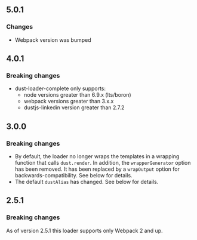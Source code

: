 5.0.1
------------------

### Changes
* Webpack version was bumped

4.0.1
------------------

### Breaking changes
* dust-loader-complete only supports:
    * node versions greater than 6.9.x (lts/boron)
    * webpack versions greater than 3.x.x
    * dustjs-linkedin version greater than 2.7.2

3.0.0
------------------

### Breaking changes
* By default, the loader no longer wraps the templates in a wrapping function that calls `dust.render`. In addition, the `wrapperGenerator` option has been removed. It has been replaced by a `wrapOutput` option for backwards-compatibility. See below for details.
* The default `dustAlias` has changed. See below for details.

2.5.1
------------------

### Breaking changes
As of version 2.5.1 this loader supports only Webpack 2 and up.